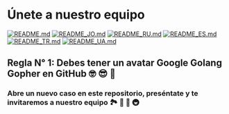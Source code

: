# Únete a nuestro equipo

[![README.md](https://img.shields.io/badge/English-up-brightgreen)](README.md)
[![README_JO.md](https://img.shields.io/badge/Arabic-up-brightgreen)](README_JO.md)
[![README_RU.md](https://img.shields.io/badge/Russian-up-brightgreen)](README_RU.md)
[![README_ES.md](https://img.shields.io/badge/Spanish-up-brightgreen)](README_ES.md)
[![README_TR.md](https://img.shields.io/badge/Turkish-up-brightgreen)](README_TR.md)
[![README_UA.md](https://img.shields.io/badge/Ukrainian-up-brightgreen)](README_UA.md)

## Regla N° 1: Debes tener un avatar Google Golang Gopher en GitHub 🤓 😎 🚀

### Abre un nuevo caso en este repositorio, preséntate y te invitaremos a nuestro equipo 🏞️ 🏥 🏰 🚇
